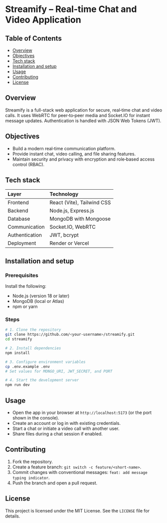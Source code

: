 # Streamify – Real-time Chat and Video Application

## Table of Contents
- [Overview](#overview)
- [Objectives](#objectives)
- [Tech stack](#tech-stack)
- [Installation and setup](#installation-and-setup)
- [Usage](#usage)
- [Contributing](#contributing)
- [License](#license)

## Overview
Streamify is a full-stack web application for secure, real‑time chat and video calls. It uses WebRTC for peer‑to‑peer media and Socket.IO for instant message updates. Authentication is handled with JSON Web Tokens (JWT).

## Objectives
- Build a modern real‑time communication platform.
- Provide instant chat, video calling, and file sharing features.
- Maintain security and privacy with encryption and role‑based access control (RBAC).

## Tech stack
| Layer        | Technology                    |
| :----------- | :---------------------------- |
| Frontend     | React (Vite), Tailwind CSS    |
| Backend      | Node.js, Express.js           |
| Database     | MongoDB with Mongoose         |
| Communication| Socket.IO, WebRTC             |
| Authentication| JWT, bcrypt                  |
| Deployment   | Render or Vercel              |

## Installation and setup

### Prerequisites
Install the following:
- Node.js (version 18 or later)
- MongoDB (local or Atlas)
- npm or yarn

### Steps
```bash
# 1. Clone the repository
git clone https://github.com/<your-username>/streamify.git
cd streamify

# 2. Install dependencies
npm install

# 3. Configure environment variables
cp .env.example .env
# Set values for MONGO_URI, JWT_SECRET, and PORT

# 4. Start the development server
npm run dev
```

## Usage
- Open the app in your browser at `http://localhost:5173` (or the port shown in the console).
- Create an account or log in with existing credentials.
- Start a chat or initiate a video call with another user.
- Share files during a chat session if enabled.

## Contributing
1. Fork the repository.
2. Create a feature branch: `git switch -c feature/<short-name>`.
3. Commit changes with conventional messages: `feat: add message typing indicator`.
4. Push the branch and open a pull request.

## License
This project is licensed under the MIT License. See the `LICENSE` file for details.